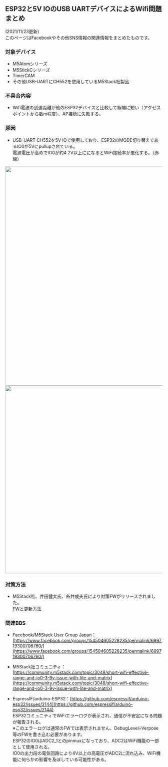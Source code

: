 ## ESP32と5V IOのUSB UARTデバイスによるWifi問題まとめ

(2021/11/23更新)  
このページはFacebookやその他SNS情報の関連情報をまとめたものです。

### 対象デバイス
* M5Atomシリーズ  
* M5StickCシリーズ  
* TimerCAM  
* その他USB-UARTにCH552を使用しているM5Stack社製品  

### 不具合内容
* Wifi電波の到達距離が他のESP32デバイスと比較して極端に短い（アクセスポイントから数m程度）、AP接続に失敗する。
 
### 原因
* USB-UART CH552を5V IOで使用しており、ESP32のMODE切り替えであるIO0が5Vにpullupされている。  
電源電圧が高めでIO0が約4.2V以上にになるとWiFi接続率が悪化する。（赤線）  

<img src="https://user-images.githubusercontent.com/43091864/142955542-efc8bc47-85cc-40d2-80c8-f6817aebb828.png" width="700" />  

<img src="https://user-images.githubusercontent.com/43091864/136226442-2dede038-4f1f-422c-9f00-3537fa1c2d30.png" width="600" />  

<!--
 ![無題3](https://user-images.githubusercontent.com/43091864/136214394-7a6dd175-fc86-41b4-a14b-a7894d41b6a8.png)
-->

### 対策方法
* M5Stack社、井田健太氏、糸井成夫氏により対策FWがリリースされました。  
[FWと更新方法](esp32AndUsbUartWith5V_IO_Issue2.md)

### 関連BBS
* Facebook/M5Stack User Group Japan：[https://www.facebook.com/groups/154504605228235/permalink/699719300706760/](https://www.facebook.com/groups/154504605228235/permalink/699719300706760/)  

* M5Stack社コミュニティ：[https://community.m5stack.com/topic/3048/short-wifi-effective-range-and-io0-3-9v-issue-with-lite-and-matrix](https://community.m5stack.com/topic/3048/short-wifi-effective-range-and-io0-3-9v-issue-with-lite-and-matrix)  

* EspressIF/arduino-ESP32：[https://github.com/espressif/arduino-esp32/issues/2144](https://github.com/espressif/arduino-esp32/issues/2144)  
ESP32コミュニティでWiFiエラーログが表示され、通信が不安定になる問題が報告される。  
※このエラーログは通常のFWでは表示されません、DebugLevel=Verpose等のFWを書き込む必要があります。  
ESP32のIO0はADC2_1とのpinmuxになっており、ADC2はWiFi機能の一部として使用される。  
IO0の出力段の電気回路により4V以上の高電圧がADC2に流れ込み、WiFi機能に何らかの影響を及ぼしている可能性がある。


